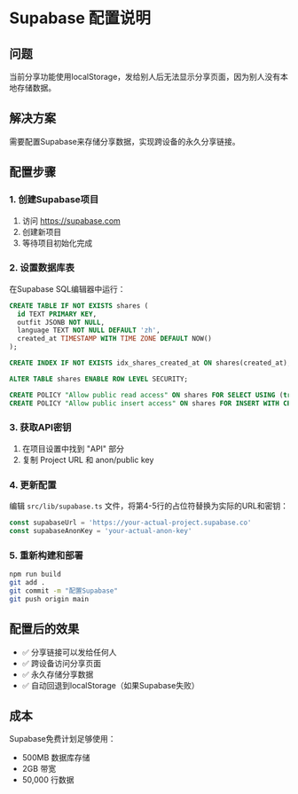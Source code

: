 # Supabase 配置说明

## 问题
当前分享功能使用localStorage，发给别人后无法显示分享页面，因为别人没有本地存储数据。

## 解决方案
需要配置Supabase来存储分享数据，实现跨设备的永久分享链接。

## 配置步骤

### 1. 创建Supabase项目
1. 访问 https://supabase.com
2. 创建新项目
3. 等待项目初始化完成

### 2. 设置数据库表
在Supabase SQL编辑器中运行：

```sql
CREATE TABLE IF NOT EXISTS shares (
  id TEXT PRIMARY KEY,
  outfit JSONB NOT NULL,
  language TEXT NOT NULL DEFAULT 'zh',
  created_at TIMESTAMP WITH TIME ZONE DEFAULT NOW()
);

CREATE INDEX IF NOT EXISTS idx_shares_created_at ON shares(created_at);

ALTER TABLE shares ENABLE ROW LEVEL SECURITY;

CREATE POLICY "Allow public read access" ON shares FOR SELECT USING (true);
CREATE POLICY "Allow public insert access" ON shares FOR INSERT WITH CHECK (true);
```

### 3. 获取API密钥
1. 在项目设置中找到 "API" 部分
2. 复制 Project URL 和 anon/public key

### 4. 更新配置
编辑 `src/lib/supabase.ts` 文件，将第4-5行的占位符替换为实际的URL和密钥：

```typescript
const supabaseUrl = 'https://your-actual-project.supabase.co'
const supabaseAnonKey = 'your-actual-anon-key'
```

### 5. 重新构建和部署
```bash
npm run build
git add .
git commit -m "配置Supabase"
git push origin main
```

## 配置后的效果
- ✅ 分享链接可以发给任何人
- ✅ 跨设备访问分享页面
- ✅ 永久存储分享数据
- ✅ 自动回退到localStorage（如果Supabase失败）

## 成本
Supabase免费计划足够使用：
- 500MB 数据库存储
- 2GB 带宽
- 50,000 行数据
